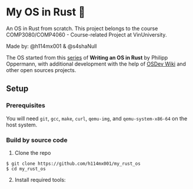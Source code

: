 # My OS in Rust 🦀

An OS in Rust from scratch. This project belongs to the course COMP3080/COMP4060 - Course-related Project at VinUniversity. 

Made by: @h114mx001 & @s4shaNull

The OS started from this [series](https://os.phil-opp.com/) of **Writing an OS in Rust** by Philipp Oppermann, with additional development with the help of [OSDev Wiki](https://wiki.osdev.org/Main_Page) and other open sources projects. 

## Setup  

### Prerequisites 

You will need `git`, `gcc`, `make`, `curl`, `qemu-img`, and `qemu-system-x86-64` on the host system. 

### Build by source code

1. Clone the repo
```
$ git clone https://github.com/h114mx001/my_rust_os
$ cd my_rust_os 
```
2. Install required tools: 


